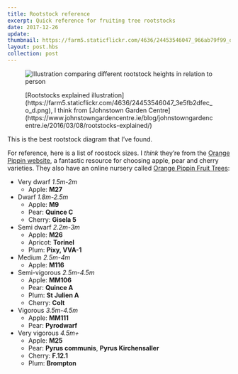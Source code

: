 ```yaml
---
title: Rootstock reference
excerpt: Quick reference for fruiting tree rootstocks
date: 2017-12-26
update: 
thumbnail: https://farm5.staticflickr.com/4636/24453546047_966ab79f99_q_d.jpg
layout: post.hbs
collection: post
---
```


<figure>

![Illustration comparing different rootstock heights in relation to person](https://farm5.staticflickr.com/4636/24453546047_966ab79f99_z_d.jpg)

<figcaption>[Rootstocks explained illustration](https://farm5.staticflickr.com/4636/24453546047_3e5fb2dfec_o_d.png), I think from [Johnstown Garden Centre](https://www.johnstowngardencentre.ie/blog/johnstowngardencentre.ie/2016/03/08/rootstocks-explained/)</figcaption>
</figure>

This is the best rootstock diagram that I’ve found.

For reference, here is a list of roostock sizes. I _think_ they’re from the [Orange Pippin website](https://www.orangepippin.com/apples), a fantastic resource for choosing apple, pear and cherry varieties. They also have an online nursery called [Orange Pippin Fruit Trees](https://www.orangepippintrees.co.uk/):

* Very dwarf _1.5m-2m_
  * Apple: **M27**
* Dwarf _1.8m-2.5m_
  * Apple: **M9**
  * Pear: **Quince C**
  * Cherry: **Gisela 5**
* Semi dwarf _2.2m-3m_
  * Apple: **M26**
  * Apricot: **Torinel**
  * Plum: **Pixy, VVA-1**
* Medium _2.5m-4m_
  * Apple: **M116**
* Semi-vigorous _2.5m-4.5m_
  * Apple: **MM106**
  * Pear: **Quince A**
  * Plum: **St Julien A**
  * Cherry: **Colt**
* Vigorous _3.5m-4.5m_
  * Apple: **MM111**
  * Pear: **Pyrodwarf**
* Very vigorous _4.5m+_
  * Apple: **M25**
  * Pear: **Pyrus communis**, **Pyrus Kirchensaller**
  * Cherry: **F.12.1**
  * Plum: **Brompton**
